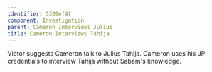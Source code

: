 ```yaml
---
identifier: 5309ef4f
component: Investigation
parent: Cameron Interviews Julius 
title: Cameron Interviews Tahija
---
```

Victor suggests Cameron talk to Julius Tahija. Cameron uses his JP
credentials to interview Tahija without Sabam's knowledge.
